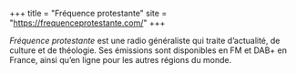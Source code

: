 +++
title = "Fréquence protestante"
site = "https://frequenceprotestante.com/"
+++

*Fréquence protestante* est une radio généraliste qui traite d’actualité, de culture et de théologie. Ses émissions sont disponibles en FM et DAB+ en France, ainsi qu’en ligne pour les autres régions du monde.
